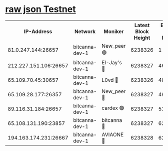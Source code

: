 [raw json Testnet](https://rpc-check.bcat.stavr.tech/bcat/rpc-bcat-result.json)
=


<table><tr><th>IP-Address</th><th>Network</th><th>Moniker</th><th>Latest Block Height</th><th>Earliest Block Height</th><th>Catching Up</th><th>Tx Index</th><th>Voting Power</th><th>Scan Time</th></tr><tr><td>81.0.247.144:26657</td><td>bitcanna-dev-1</td><td>New_peer 🟢</td><td>6238326</td><td>1</td><td>False</td><td>on</td><td>0</td><td>2024-02-01T00:12:05.110948907UTC</td></tr><tr><td>212.227.151.106:26657</td><td>bitcanna-dev-1</td><td>El-Jay's 🔴</td><td>6238327</td><td>4670391</td><td>False</td><td>on</td><td>2218164</td><td>2024-02-01T00:12:11.920410937UTC</td></tr><tr><td>65.109.70.45:30657</td><td>bitcanna-dev-1</td><td>L0vd 🔴</td><td>6238326</td><td>4828155</td><td>False</td><td>on</td><td>7920</td><td>2024-02-01T00:12:05.439520756UTC</td></tr><tr><td>65.109.28.177:26357</td><td>bitcanna-dev-1</td><td>New_peer 🔴</td><td>6238327</td><td>4952911</td><td>False</td><td>on</td><td>2237067</td><td>2024-02-01T00:12:12.593317488UTC</td></tr><tr><td>89.116.31.184:26657</td><td>bitcanna-dev-1</td><td>cardex 🟢</td><td>6238327</td><td>5185001</td><td>False</td><td>on</td><td>0</td><td>2024-02-01T00:12:12.214074056UTC</td></tr><tr><td>65.108.131.190:23857</td><td>bitcanna-dev-1</td><td>bitcanna 🔴</td><td>6238327</td><td>6234327</td><td>False</td><td>off</td><td>82269</td><td>2024-02-01T00:12:12.930802152UTC</td></tr><tr><td>194.163.174.231:26667</td><td>bitcanna-dev-1</td><td>AVIAONE 🔴</td><td>6238328</td><td>6237581</td><td>False</td><td>on</td><td>1949865</td><td>2024-02-01T00:12:19.574629976UTC</td></tr></table>